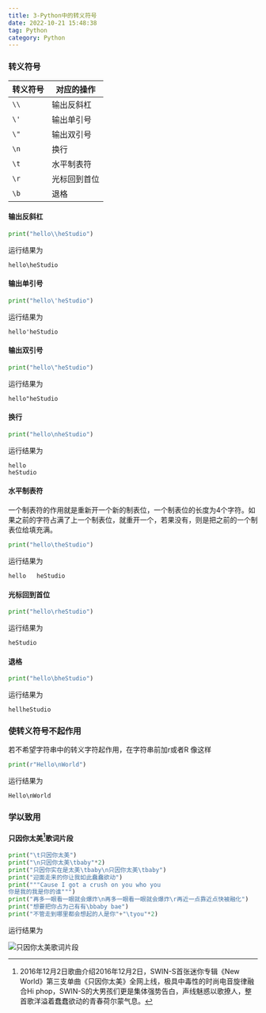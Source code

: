 ```yaml
---
title: 3-Python中的转义符号
date: 2022-10-21 15:48:38
tag: Python
category: Python
---
```


### 转义符号
| 转义符号 | 对应的操作 |
|---|---|
| `\\` | 输出反斜杠 |
| `\'` | 输出单引号 |
| `\"` | 输出双引号 |
| `\n` | 换行 |
| `\t` | 水平制表符 |
| `\r` | 光标回到首位 |
| `\b` | 退格 |

#### 输出反斜杠
```python
print("hello\\heStudio")
```
运行结果为
```text
hello\heStudio
```

#### 输出单引号
```python
print("hello\'heStudio")
```
运行结果为
```text
hello'heStudio
```

#### 输出双引号
```python
print("hello\"heStudio")
```
运行结果为
```text
hello"heStudio
```

#### 换行
```python
print("hello\nheStudio")
```
运行结果为
```text
hello
heStudio
```

#### 水平制表符
一个制表符的作用就是重新开一个新的制表位，一个制表位的长度为4个字符。如果之前的字符占满了上一个制表位，就重开一个，若果没有，则是把之前的一个制表位给填充满。

```python
print("hello\theStudio")
```
运行结果为
```
hello   heStudio
```

#### 光标回到首位
```python
print("hello\rheStudio")
```
运行结果为
```text
heStudio
```

#### 退格
```python
print("hello\bheStudio")
```
运行结果为
```text
hellheStudio
```

### 使转义符号不起作用
若不希望字符串中的转义字符起作用，在字符串前加r或者R
像这样
```python
print(r"Hello\nWorld")
```
运行结果为
```text
Hello\nWorld
```

### 学以致用
#### 只因你太美[^1]歌词片段

[^1]:  2016年12月2日歌曲介绍2016年12月2日，SWIN-S首张迷你专辑《New World》第三支单曲《只因你太美》全网上线，极具中毒性的时尚电音旋律融合Hi phop，SWIN-S的大男孩们更是集体强势告白，声线魅惑以歌撩人，整首歌洋溢着蠢蠢欲动的青春荷尔蒙气息。

```python
print("\t只因你太美")
print("\n只因你太美\tbaby"*2)
print("只因你实在是太美\tbaby\n只因你太美\tbaby")
print("迎面走来的你让我如此蠢蠢欲动")
print("""Cause I got a crush on you who you
你是我的我是你的谁""")
print("再多一眼看一眼就会爆炸\n再多一眼看一眼就会爆炸\r再近一点靠近点快被融化")
print("想要把你占为己有有\bbaby bae")
print("不管走到哪里都会想起的人是你"+"\tyou"*2)
```
运行结果为

![只因你太美歌词片段](https://image.hestudio.org/img/2022/12/11/63959ea96002c.jpg)

